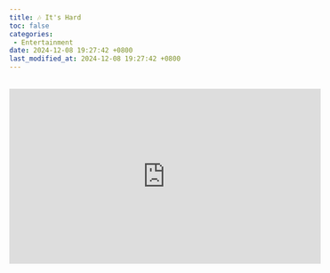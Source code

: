 ```yaml
---
title: 🎶 It's Hard
toc: false
categories:
 - Entertainment
date: 2024-12-08 19:27:42 +0800
last_modified_at: 2024-12-08 19:27:42 +0800
---
```


<br>

<iframe class="iframe--video" width="560" height="315" src="https://www.youtube.com/embed/fJTtB8oa4VI?si=bm-ajZcvwIC4qQjF" title="YouTube video player" frameborder="0" allow="accelerometer; autoplay; clipboard-write; encrypted-media; gyroscope; picture-in-picture; web-share" referrerpolicy="strict-origin-when-cross-origin" allowfullscreen></iframe>

<br>